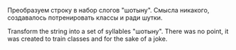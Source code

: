Преобразуем строку в набор слогов "шотыну". Смысла никакого, создавалось потренировать классы и ради шутки. 

Transform the string into a set of syllables "шотыну". There was no point, it was created to train classes and for the sake of a joke.
